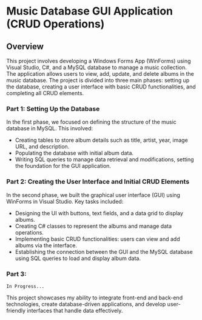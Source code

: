 # Music Database GUI Application (CRUD Operations)

## Overview
This project involves developing a Windows Forms App (WinForms) using Visual Studio, C#, and a MySQL database to manage a music collection. The application allows users to view, add, update, and delete albums in the music database. The project is divided into three main phases: setting up the database, creating a user interface with basic CRUD functionalities, and completing all CRUD elements.

### Part 1: Setting Up the Database
In the first phase, we focused on defining the structure of the music database in MySQL. This involved:
- Creating tables to store album details such as title, artist, year, image URL, and description.
- Populating the database with initial album data.
- Writing SQL queries to manage data retrieval and modifications, setting the foundation for the GUI application.

### Part 2: Creating the User Interface and Initial CRUD Elements
In the second phase, we built the graphical user interface (GUI) using WinForms in Visual Studio. Key tasks included:
- Designing the UI with buttons, text fields, and a data grid to display albums.
- Creating C# classes to represent the albums and manage data operations.
- Implementing basic CRUD functionalities: users can view and add albums via the interface.
- Establishing the connection between the GUI and the MySQL database using SQL queries to load and display album data.

### Part 3: 
`In Progress...`

This project showcases my ability to integrate front-end and back-end technologies, create database-driven applications, and develop user-friendly interfaces that handle data effectively.
